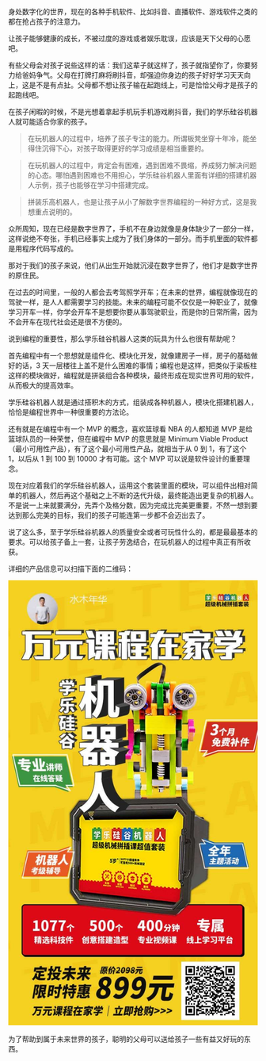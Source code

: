 身处数字化的世界，现在的各种手机软件、比如抖音、直播软件、游戏软件之类的 都在抢占孩子的注意力。

让孩子能够健康的成长，不被过度的游戏或者娱乐耽误，应该是天下父母的心愿吧。

有些父母会对孩子说些这样的话：我们这辈子就这样了，孩子就指望你了，你要努力给爸妈争气。父母在打牌打麻将刷抖音，却强迫你身边的孩子好好学习天天向上，这是不是有点扯。父母都不想让孩子输在起跑线上，可是恰恰父母才是孩子的起跑线吧。

在孩子闲暇的时候，不是光想着拿起手机玩手机游戏刷抖音，我们的学乐硅谷机器人就可能适合你家的孩子。

> 在玩机器人的过程中，培养了孩子专注的能力。所谓板凳坐穿十年冷，能坐得住沉得下心，对孩子取得更好的学习成绩是相当重要的。

> 在玩机器人的过程中，肯定会有困难，遇到困难不畏缩，养成努力解决问题的心态。哪怕遇到困难也不用担心，学乐硅谷机器人里面有详细的搭建机器人示例，孩子也能够在学习中搭建完成。

> 拼装乐高机器人，也是让孩子从小了解数字世界编程的一种好方式，这是我想重点说明的。

众所周知，现在已经是数字世界了，手机不在身边就像是身体缺少了一部分一样，这样说绝不夸张，手机已经事实上成为了我们身体的一部分。而手机里面的软件都是用程序代码写成的。

那对于我们的孩子来说，他们从出生开始就沉浸在数字世界了，他们才是数字世界的原住民。

在过去的时间里，一般的人都会去考驾照学开车；在未来的世界，编程就像现在的驾驶一样，是人人都需要学习的技能。未来的编程可能不仅仅是一种职业了，就像学习开车一样，你学会开车不是想要你要从事驾驶职业，而是你的日常所需，因为不会开车在现代社会还是很不方便的。

说到编程的重要性，那么学乐硅谷机器人这类的玩具为什么也很有帮助呢？

首先编程中有一个思想就是组件化、模块化开发，就像建房子一样，房子的基础做好的话，3 天一层楼往上盖不是什么困难的事情；编程也是这样，把类似于梁板柱这样的模块做好，编程就是拼装组合各种模块，最终形成在现实世界可用的软件，从而极大的提高效率。

学乐硅谷机器人就是通过搭积木的方式，组装成各种机器人，模块化搭建机器人，恰恰是编程世界中一种很重要的方法论。

还有就是在编程中有一个 MVP 的概念，喜欢篮球看 NBA 的人都知道 MVP 是给篮球队员的一种荣誉，但在编程中 MVP 的意思就是 Minimum Viable Product（最小可用性产品），有了这个最小可用性产品，就相当于从 0 到 1，有了这个 1，以后从 1 到 100 到 10000 才有可能。这个 MVP 可以说是软件设计的重要理念。

现在对应着我们的学乐硅谷机器人，运用这个套装里面的模块，可以组件出相对简单的机器人，然后再这个基础之上不断的迭代升级，最终能造出更复杂的机器人。不是说一上来就要满分，先弄个及格分数，因为完成比完美更重要，不然一想到要达到那么完美的目标，我们的孩子可能连第一步都不会迈出去了。

说了这么多，至于学乐硅谷机器人的质量安全或者可玩性什么的，都是最最基本的要求。可以给孩子备上一套，让孩子劳逸结合，在玩机器人的过程中真正有所收获。

详细的产品信息可以扫描下面的二维码：

![学乐硅谷机器人](./images/邀请.jpeg)

为了帮助到属于未来世界的孩子，聪明的父母可以送给孩子一些有益又好玩的东西。
